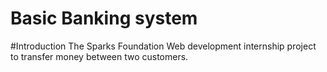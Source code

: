 # Basic Banking system

#Introduction
The Sparks Foundation Web development internship project to transfer money between two customers.
